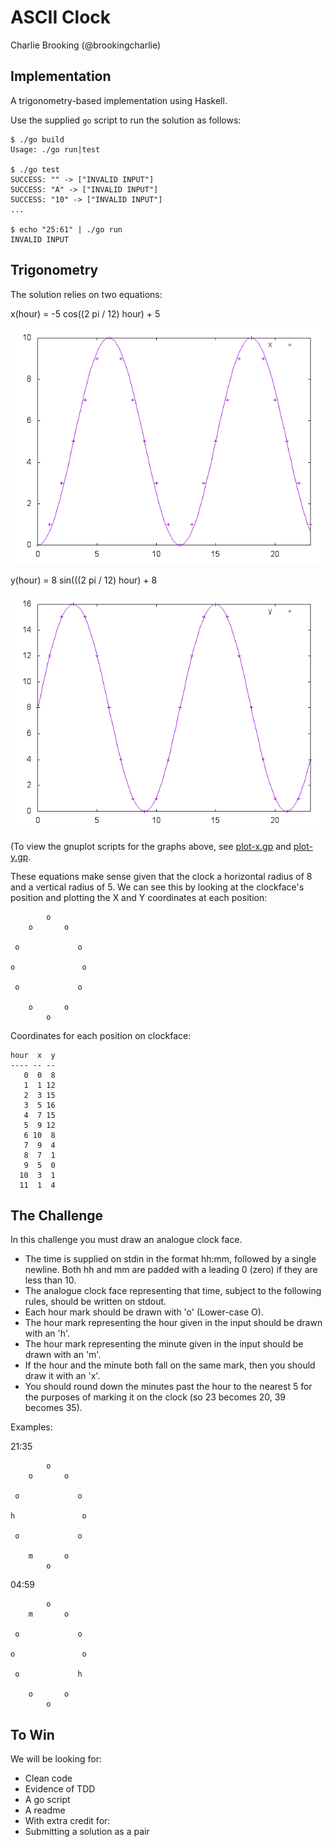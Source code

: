 # ASCII Clock

Charlie Brooking (@brookingcharlie)

## Implementation

A trigonometry-based implementation using Haskell.

Use the supplied `go` script to run the solution as follows:

```
$ ./go build
Usage: ./go run|test

$ ./go test
SUCCESS: "" -> ["INVALID INPUT"]
SUCCESS: "A" -> ["INVALID INPUT"]
SUCCESS: "10" -> ["INVALID INPUT"]
...

$ echo "25:61" | ./go run
INVALID INPUT
```

## Trigonometry

The solution relies on two equations:

x(hour) = -5 cos((2 pi / 12) hour) + 5

![plot of x(hour)](plot-x.png)

y(hour) = 8 sin(((2 pi / 12) hour) + 8

![plot of y(hour)](plot-y.png)

(To view the gnuplot scripts for the graphs above,
see [plot-x.gp](plot-x.gp) and [plot-y.gp](plot-y.gp).

These equations make sense given that the clock a horizontal radius of 8 and a
vertical radius of 5. We can see this by looking at the clockface's position and
plotting the X and Y coordinates at each position:

```
        o
    o       o

 o             o

o               o

 o             o

    o       o
        o
```

Coordinates for each position on clockface:

```
hour  x  y
---- -- --
   0  0  8
   1  1 12
   2  3 15
   3  5 16
   4  7 15
   5  9 12
   6 10  8
   7  9  4
   8  7  1
   9  5  0
  10  3  1
  11  1  4
```

## The Challenge

In this challenge you must draw an analogue clock face.

* The time is supplied on stdin in the format hh:mm, followed by a single newline.
  Both hh and mm are padded with a leading 0 (zero) if they are less than 10.
* The analogue clock face representing that time, subject to the following rules,
  should be written on stdout.
* Each hour mark should be drawn with 'o' (Lower-case O).
* The hour mark representing the hour given in the input should be drawn with an 'h'.
* The hour mark representing the minute given in the input should be drawn with an 'm'.
* If the hour and the minute both fall on the same mark, then you should draw it with an 'x'.
* You should round down the minutes past the hour to the nearest 5 for the
  purposes of marking it on the clock (so 23 becomes 20, 39 becomes 35).

Examples:

21:35

```
        o
    o       o

 o             o

h               o

 o             o

    m       o
        o
```

04:59

```
        o
    m       o

 o             o

o               o

 o             h

    o       o
        o
```

## To Win

We will be looking for:

* Clean code
* Evidence of TDD
* A go script
* A readme
* With extra credit for:
* Submitting a solution as a pair
